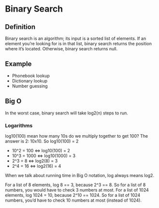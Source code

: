 # Binary Search 

## Definition
Binary search is an algorithm; its input is a sorted list of elements. If an element you’re looking for is in that list, binary search returns the position where it’s located. Otherwise, binary search returns null.

## Example
- Phonebook lookup
- Dictionary lookup
- Number guessing

## Big O

In the worst case, binary search will take log2(n) steps to run.

### Logarithms
log10(100) mean how many 10s do we multiply together to get 100? The answer is 2: 10x10. So log10(100) = 2

- 10^2 = 100 <=> log10(100) = 2
- 10^3 = 1000 <=> log10(1000) = 3
- 2^3 = 8 <=> log2(8) = 3
- 2^4 = 16 <=> log2(16) = 4

When we talk about running time in Big O notation, log always means log2.

For a list of 8 elements, log 8 == 3, because 2^3 == 8. So for a list of 8 numbers, you would have to check 3 numbers at most. For a list of 1024 elements, log 1024 = 10, because 2^10 == 1024. So for a list of 1024 numbers, you’d have to check 10 numbers at most (instead of 1024).
 